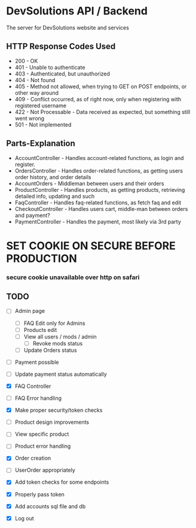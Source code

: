 # DevSolutions API / Backend #

The server for DevSolutions website and services

## HTTP Response Codes Used ##
* 200 - OK
* 401 - Unable to authenticate
* 403 - Authenticated, but unauthorized
* 404 - Not found
* 405 - Method not allowed, when trying to GET on POST endpoints, or other way around
* 409 - Conflict occurred, as of right now, only when registering with registered username
* 422 - Not Processable -  Data received as expected, but something still went wrong
* 501 - Not implemented

## Parts-Explanation ##
* AccountController - Handles account-related functions, as login and register. 
* OrdersController - Handles order-related functions, as getting users order history, and order details
* AccountOrders - Middleman between users and their orders
* ProductController - Handles products, as getting products, retrieving detailed info, updating and such
* FaqController - Handles faq-related functions, as fetch faq and edit
* CheckoutController - Handles users cart, middle-man between orders and payment?
* PaymentController - Handles the payment, most likely via 3rd party

# SET COOKIE ON SECURE BEFORE PRODUCTION #
### secure cookie unavailable over http on safari ###

## TODO ##
- [ ] Admin page
  - [ ] FAQ Edit only for Admins
  - [ ] Products edit
  - [ ] View all users / mods / admin
    - [ ] Revoke mods status
  - [ ] Update Orders status

- [ ] Payment possible
- [ ] Update payment status automatically

- [x] FAQ Controller
- [ ] FAQ Error handling

- [x] Make proper security/token checks

- [ ] Product design improvements
- [ ] View specific product
- [ ] Product error handling

- [x] Order creation
- [ ] UserOrder appropriately

- [x] Add token checks for some endpoints
- [x] Properly pass token
- [x] Add accounts sql file and db

- [x] Log out